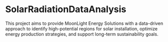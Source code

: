 # SolarRadiationDataAnalysis
This project aims to provide MoonLight Energy Solutions with a data-driven approach to identify high-potential regions for solar installation, optimize energy production strategies, and support long-term sustainability goals.
